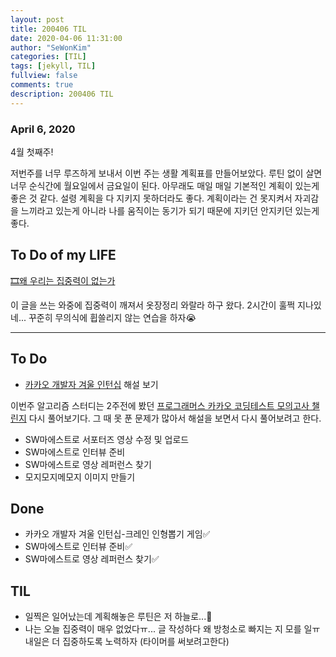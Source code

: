 ```yaml
---
layout: post
title: 200406 TIL 
date: 2020-04-06 11:31:00
author: "SeWonKim"
categories: [TIL]
tags: [jekyll, TIL]
fullview: false
comments: true
description: 200406 TIL
---
```


### April 6, 2020

4월 첫째주!

저번주를 너무 루즈하게 보내서 이번 주는 생활 계획표를 만들어보았다.
루틴 없이 살면 너무 순식간에 월요일에서 금요일이 된다. 
아무래도 매일 매일 기본적인 계획이 있는게 좋은 것 같다. 설령 계획을 다 지키지 못하더라도 좋다.
계획이라는 건 못지켜서 자괴감을 느끼라고 있는게 아니라 나를 움직이는 동기가 되기 때문에 지키던 안지키던 있는게 좋다.
    



## To Do of my LIFE

[🎞왜 우리는 집중력이 없는가](https://www.youtube.com/watch?v=8V081wPlCbM)

이 글을 쓰는 와중에 집중력이 깨져서 옷장정리 와랄라 하구 왔다. 2시간이 훌쩍 지나있네...
꾸준히 무의식에 휩쓸리지 않는 연습을 하자😭 


---

## To Do
- [카카오 개발자 겨울 인턴십](https://tech.kakao.com/2020/04/01/2019-internship-test/) 해설 보기

이번주 알고리즘 스터디는 2주전에 봤던 [프로그래머스 카카오 코딩테스트 모의고사 챌린지](https://programmers.co.kr/competitions/145/kakao-internship-test) 다시 풀어보기다.
그 때 못 푼 문제가 많아서 해설을 보면서 다시 풀어보려고 한다. 

- SW마에스트로 서포터즈 영상 수정 및 업로드
- SW마에스트로 인터뷰 준비
- SW마에스트로 영상 레퍼런스 찾기
- 모지모지메모지 이미지 만들기
　
## Done
- 카카오 개발자 겨울 인턴십-크레인 인형뽑기 게임✅
- SW마에스트로 인터뷰 준비✅
- SW마에스트로 영상 레퍼런스 찾기✅


## TIL
- 일찍은 일어났는데 계획해놓은 루틴은 저 하늘로...🛫
- 나는 오늘 집중력이 매우 없었다ㅠ... 글 작성하다 왜 방청소로 빠지는 지 모를 일ㅠ 내일은 더 집중하도록 노력하자 (타이머를 써보려고한다)